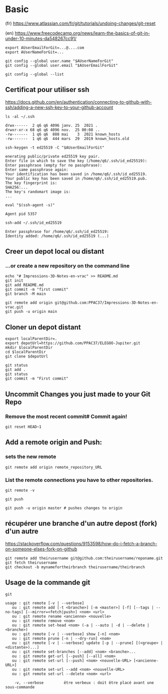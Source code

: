 
# Basic 

(fr) https://www.atlassian.com/fr/git/tutorials/undoing-changes/git-reset

(en) https://www.freecodecamp.org/news/learn-the-basics-of-git-in-under-10-minutes-da548267cc91/

```
export AUserEmailForGit=...@....com
export AUserNameForGit=... 
```

```
git config --global user.name "$AUserNameForGit"
git config --global user.email "$AUserEmailForGit"
```

```
git config --global --list
```
## Certificat pour utiliser ssh

https://docs.github.com/en/authentication/connecting-to-github-with-ssh/adding-a-new-ssh-key-to-your-github-account


```
ls -al ~/.ssh
```

```
drwx------  2 q6 q6 4096 janv. 25  2021 .
drwxr-xr-x 68 q6 q6 4096 nov.  25 00:08 ..
-rw-------  1 q6 q6  888 mai    3  2021 known_hosts
-rw-------  1 q6 q6  444 mars  29  2019 known_hosts.old
```

```
ssh-keygen -t ed25519 -C "$AUserEmailForGit"
```


```
enerating public/private ed25519 key pair.
Enter file in which to save the key (/home/q6/.ssh/id_ed25519): 
Enter passphrase (empty for no passphrase): 
Enter same passphrase again: 
Your identification has been saved in /home/q6/.ssh/id_ed25519.
Your public key has been saved in /home/q6/.ssh/id_ed25519.pub.
The key fingerprint is:
SHA256:...
The key's randomart image is:
...
```


```
eval "$(ssh-agent -s)"
```

```
Agent pid 5357
```
```
ssh-add ~/.ssh/id_ed25519
```
```
Enter passphrase for /home/q6/.ssh/id_ed25519: 
Identity added: /home/q6/.ssh/id_ed25519 (...)
```



## Creer un depot local ou distant
### …or create a new repository on the command line
```
echo "# Impressions-3D-Notes-en-vrac" >> README.md
git init 
git add README.md
git commit -m "first commit"
git branch -M main
```
```
git remote add origin git@github.com:PPAC37/Impressions-3D-Notes-en-vrac.git
git push -u origin main
```
## Cloner un depot distant
```
export localParentDir=.
export depotUrl=https://github.com/PPAC37/ELEGOO-Jupiter.git
mkdir $localParentDir
cd $localParentDir
git clone $depotUrl
```

```
git status
git add .
git status
git commit -m "First commit"
```

## Uncommit Changes you just made to your Git Repo
### Remove the most recent commit# Commit again!
```
git reset HEAD~1
```

## Add a remote origin and Push:

### sets the new remote
```
git remote add origin remote_repository_URL
```
### List the remote connections you have to other repositories.
```
git remote -v
```

```
git push
```
```
git push -u origin master # pushes changes to origin
```

## récupérer une branche d'un autre depost (fork) d'un autre
https://stackoverflow.com/questions/9153598/how-do-i-fetch-a-branch-on-someone-elses-fork-on-github
```
git remote add theirusername git@github.com:theirusername/reponame.git
git fetch theirusername
git checkout -b mynamefortheirbranch theirusername/theirbranch
```

## Usage de la commande git
```
git
```
```
usage : git remote [-v | --verbose]
   ou : git remote add [-t <branche>] [-m <master>] [-f] [--tags | --no-tags] [--mirror=<fetch|push>] <nom> <url>
   ou : git remote rename <ancienne> <nouvelle>
   ou : git remote remove <nom>
   ou : git remote set-head <nom> (-a | --auto | -d | --delete | <branche>)
   ou : git remote [-v | --verbose] show [-n] <nom>
   ou : git remote prune [-n | --dry-run] <nom>
   ou : git remote [-v | --verbose] update [-p | --prune] [(<groupe> | <distante>)...]
   ou : git remote set-branches [--add] <nom> <branche>...
   ou : git remote get-url [--push] [--all] <nom>
   ou : git remote set-url [--push] <nom> <nouvelle-URL> [<ancienne-URL>]
   ou : git remote set-url --add <nom> <nouvelle-URL>
   ou : git remote set-url --delete <nom> <url>

    -v, --verbose         être verbeux : doit être placé avant une sous-commande
```
